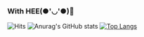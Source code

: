 ### With HEE(●'◡'●)🥑
<!--
**Jeonghee-Han/Jeonghee-Han** is a ✨ _special_ ✨ repository because its `README.md` (this file) appears on your GitHub profile.

Here are some ideas to get you started:

- 🔭 I’m currently working on ...
- 🌱 I’m currently learning ...
- 👯 I’m looking to collaborate on ...
- 🤔 I’m looking for help with ...
- 💬 Ask me about ...
- 📫 How to reach me: ...
- 😄 Pronouns: ...
- ⚡ Fun fact: ...
-->
![Hits](https://hits.seeyoufarm.com/api/count/incr/badge.svg?url=https%3A%2F%2Fgithub.com%2Fgjbae1212%2Fhit-counter)
![Anurag's GitHub stats](https://github-readme-stats.vercel.app/api?username=Jeonghee-Han&show_icons=true&theme=radical)
[﻿![Top Langs](https://github-readme-stats.vercel.app/api/top-langs/?username=Jeonghee-Han&langs_count=10&layout=compact&theme=white)](https://github.com/Jeonghee-Han/Jeonghee-Han)
